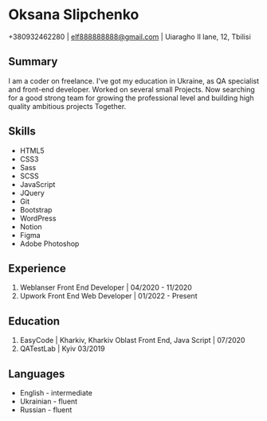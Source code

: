 # Oksana Slipchenko
+380932462280 | elf888888888@gmail.com | Uiaragho II lane, 12, Tbilisi

## Summary
I am a coder on freelance. I've got my education in Ukraine, as QA specialist and front-end developer. Worked on several small
Projects. Now searching for a good strong team for growing the professional level and building high quality ambitious projects
Together.

## Skills
- HTML5
- CSS3
- Sass
- SCSS
- JavaScript
- JQuery
- Git
- Bootstrap
- WordPress
- Notion
- Figma
- Adobe Photoshop

## Experience
1. Weblanser
Front End Developer | 04/2020 - 11/2020
2. Upwork
Front End Web Developer | 01/2022 - Present

## Education
1. EasyCode | Kharkiv, Kharkiv Oblast
Front End, Java Script | 07/2020
2. QATestLab | Kyiv
03/2019

## Languages
- English - intermediate
- Ukrainian - fluent
- Russian - fluent